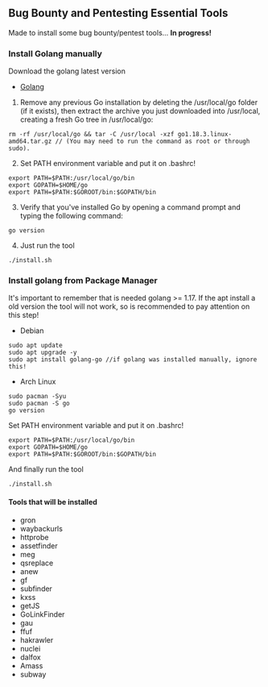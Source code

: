## Bug Bounty and Pentesting Essential Tools

Made to install some bug bounty/pentest tools... **In progress!**

### Install Golang manually
Download the golang latest version
- [Golang](https://go.dev/doc/install)

1. Remove any previous Go installation by deleting the /usr/local/go folder (if it exists), then extract the archive you just downloaded into /usr/local, creating a fresh Go tree in /usr/local/go: 
```
rm -rf /usr/local/go && tar -C /usr/local -xzf go1.18.3.linux-amd64.tar.gz // (You may need to run the command as root or through sudo).
```
2. Set PATH environment variable and put it on .bashrc!
```
export PATH=$PATH:/usr/local/go/bin
export GOPATH=$HOME/go
export PATH=$PATH:$GOROOT/bin:$GOPATH/bin
```
3. Verify that you've installed Go by opening a command prompt and typing the following command: 
```
go version
```
4. Just run the tool
```
./install.sh
```
### Install golang from Package Manager

It's important to remember that is needed golang >= 1.17. If the apt install a old version the tool will not work, so is recommended to pay attention on this step!

- Debian
```
sudo apt update
sudo apt upgrade -y
sudo apt install golang-go //if golang was installed manually, ignore this!
```
- Arch Linux
```
sudo pacman -Syu
sudo pacman -S go 
go version 

```
Set PATH environment variable and put it on .bashrc!
```
export PATH=$PATH:/usr/local/go/bin
export GOPATH=$HOME/go
export PATH=$PATH:$GOROOT/bin:$GOPATH/bin
```
And finally run the tool
```
./install.sh
```

#### Tools that will be installed

- gron
- waybackurls
- httprobe
- assetfinder
- meg
- qsreplace
- anew
- gf
- subfinder
- kxss
- getJS
- GoLinkFinder
- gau
- ffuf
- hakrawler
- nuclei
- dalfox
- Amass
- subway
